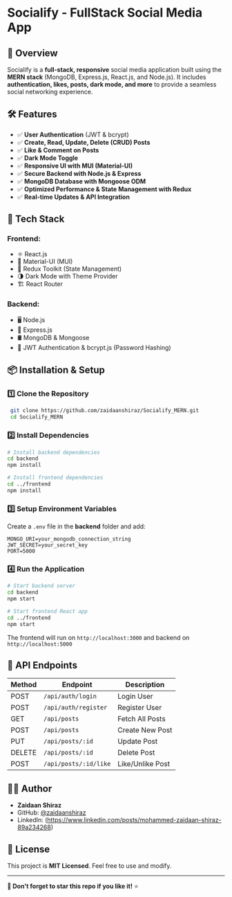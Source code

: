 # Socialify - FullStack Social Media App

## 📌 Overview
Socialify is a **full-stack, responsive** social media application built using the **MERN stack** (MongoDB, Express.js, React.js, and Node.js). It includes **authentication, likes, posts, dark mode, and more** to provide a seamless social networking experience.

## 🛠️ Features
- ✅ **User Authentication** (JWT & bcrypt)
- ✅ **Create, Read, Update, Delete (CRUD) Posts**
- ✅ **Like & Comment on Posts**
- ✅ **Dark Mode Toggle**
- ✅ **Responsive UI with MUI (Material-UI)**
- ✅ **Secure Backend with Node.js & Express**
- ✅ **MongoDB Database with Mongoose ODM**
- ✅ **Optimized Performance & State Management with Redux**
- ✅ **Real-time Updates & API Integration**

## 🚀 Tech Stack
### Frontend:
- ⚛️ React.js
- 🎨 Material-UI (MUI)
- 🔄 Redux Toolkit (State Management)
- 🌗 Dark Mode with Theme Provider
- 🏗️ React Router

### Backend:
- 🖥️ Node.js
- 🚀 Express.js
- 🛢️ MongoDB & Mongoose
- 🔐 JWT Authentication & bcrypt.js (Password Hashing)

## 📦 Installation & Setup
### 1️⃣ Clone the Repository
```sh
 git clone https://github.com/zaidaanshiraz/Socialify_MERN.git
 cd Socialify_MERN
```

### 2️⃣ Install Dependencies
```sh
# Install backend dependencies
cd backend
npm install

# Install frontend dependencies
cd ../frontend
npm install
```

### 3️⃣ Setup Environment Variables
Create a `.env` file in the **backend** folder and add:
```
MONGO_URI=your_mongodb_connection_string
JWT_SECRET=your_secret_key
PORT=5000
```

### 4️⃣ Run the Application
```sh
# Start backend server
cd backend
npm start

# Start frontend React app
cd ../frontend
npm start
```

The frontend will run on `http://localhost:3000` and backend on `http://localhost:5000`

## 🎯 API Endpoints
| Method | Endpoint           | Description                 |
|--------|-------------------|-----------------------------|
| POST   | `/api/auth/login` | Login User                  |
| POST   | `/api/auth/register` | Register User              |
| GET    | `/api/posts` | Fetch All Posts          |
| POST   | `/api/posts` | Create New Post          |
| PUT    | `/api/posts/:id` | Update Post         |
| DELETE | `/api/posts/:id` | Delete Post          |
| POST   | `/api/posts/:id/like` | Like/Unlike Post |


## 👨‍💻 Author
- **Zaidaan Shiraz**
- GitHub: [@zaidaanshiraz](https://github.com/zaidaanshiraz)
- LinkedIn: (https://www.linkedin.com/posts/mohammed-zaidaan-shiraz-89a234268)

## 📜 License
This project is **MIT Licensed**. Feel free to use and modify.

---
**🌟 Don't forget to star this repo if you like it!** ⭐

